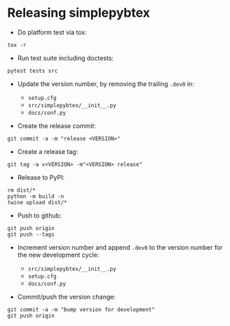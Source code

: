 
Releasing simplepybtex
======================

- Do platform test via tox:
```shell
tox -r
```

- Run test suite including doctests:
```shell
pytest tests src
```

- Update the version number, by removing the trailing `.dev0` in:
  - `setup.cfg`
  - `src/simplepybtex/__init__.py`
  - `docs/conf.py`

- Create the release commit:
```shell
git commit -a -m "release <VERSION>"
```

- Create a release tag:
```
git tag -a v<VERSION> -m"<VERSION> release"
```

- Release to PyPI:
```shell
rm dist/*
python -m build -n
twine upload dist/*
```

- Push to github:
```shell
git push origin
git push --tags
```

- Increment version number and append `.dev0` to the version number for the new development cycle:
  - `src/simplepybtex/__init__.py`
  - `setup.cfg`
  - `docs/conf.py`

- Commit/push the version change:
```shell
git commit -a -m "bump version for development"
git push origin
```
